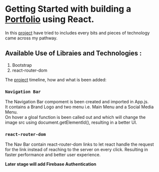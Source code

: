 # Getting Started with building a [Portfolio](https://ddhairya.github.io/portfolio/) using React.

In this [project](https://ddhairya.github.io/portfolio/) have tried to includes every bits and pieces of technology came across my pathway. 

## Available Use of Libraies and Technologies :
1.  Bootstrap
2.  react-router-dom

The [project](https://ddhairya.github.io/portfolio/) timeline, how and what is been added:

### `Navigation Bar`

The Navigation Bar compoment is been created and imported in App.js.\
It contains a Brand Logo and two menu i.e. Main Menu and a Social Media Menu.\
On hover a gloal function is been called out and which will change the image src using document.getElementId(), resulting in a better UI.

### `react-router-dom`

The Nav Bar contain react-router-dom links to let react handle the request for the link instead of reaching to the server on every click. Resulting in faster performance and better user experience.

**Later stage will add Firebase Authentication**
